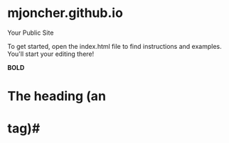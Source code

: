 mjoncher.github.io
=====================

Your Public Site

To get started, open the index.html file to find instructions and examples. You'll start your editing there!

**BOLD**
# The  heading (an <h1> tag)#
